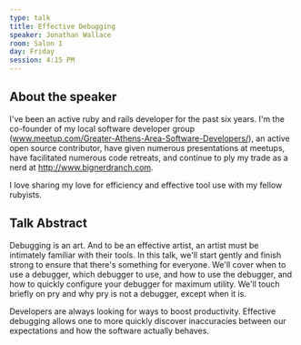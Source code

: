 ```yaml
---
type: talk
title: Effective Debugging
speaker: Jonathan Wallace
room: Salon 1
day: Friday
session: 4:15 PM
---
```


## About the speaker

I've been an active ruby and rails developer for the past six years. I'm the co-founder of my local software developer group (www.meetup.com/Greater-Athens-Area-Software-Developers/), an active open source contributor, have given numerous presentations at meetups, have facilitated numerous code retreats, and continue to ply my trade as a nerd at http://www.bignerdranch.com.

I love sharing my love for efficiency and effective tool use with my fellow rubyists.

## Talk Abstract

Debugging is an art. And to be an effective artist, an artist must be intimately familiar with their tools. In this talk, we'll start gently and finish strong to ensure that there's something for everyone. We'll cover when to use a debugger, which debugger to use, and how to use the debugger, and how to quickly configure your debugger for maximum utility. We'll touch briefly on pry and why pry is not a debugger, except when it is.

Developers are always looking for ways to boost productivity. Effective debugging allows one to more quickly discover inaccuracies between our expectations and how the software actually behaves.